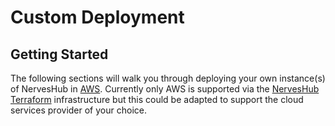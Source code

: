 # Custom Deployment

## Getting Started

The following sections will walk you through deploying your own instance\(s\) of NervesHub in [AWS](https://aws.amazon.com/what-is-aws/). Currently only AWS is supported via the [NervesHub Terraform](https://github.com/nerves-hub/terraform) infrastructure but this could be adapted to support the cloud services provider of your choice.

